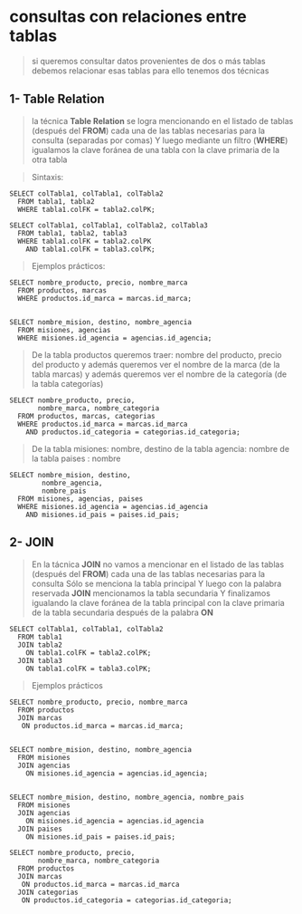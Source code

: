 # consultas con relaciones entre tablas

> si queremos consultar datos provenientes de dos o más tablas debemos relacionar esas tablas
> para ello tenemos dos técnicas
 
## 1- Table Relation 

> la técnica **Table Relation** se logra mencionando en el listado de tablas (después del **FROM**) cada una de las tablas necesarias para la consulta (separadas por comas)
> Y luego mediante un filtro (**WHERE**)
> igualamos la clave foránea de una tabla con la clave primaria de la otra tabla

> Sintaxis: 

    SELECT colTabla1, colTabla1, colTabla2  
      FROM tabla1, tabla2  
      WHERE tabla1.colFK = tabla2.colPK;

    SELECT colTabla1, colTabla1, colTabla2, colTabla3  
      FROM tabla1, tabla2, tabla3  
      WHERE tabla1.colFK = tabla2.colPK   
        AND tabla1.colFK = tabla3.colPK;  



> Ejemplos prácticos: 

    SELECT nombre_producto, precio, nombre_marca
      FROM productos, marcas
      WHERE productos.id_marca = marcas.id_marca;


    SELECT nombre_mision, destino, nombre_agencia  
      FROM misiones, agencias  
      WHERE misiones.id_agencia = agencias.id_agencia;  


> De la tabla productos queremos traer: 
> nombre del producto, precio del producto 
> y además queremos ver el nombre de la marca 
> (de la tabla marcas)
> y además queremos ver el nombre de la categoría 
> (de la tabla categorías)
    
    SELECT nombre_producto, precio,  
           nombre_marca, nombre_categoria  
      FROM productos, marcas, categorias  
      WHERE productos.id_marca = marcas.id_marca  
        AND productos.id_categoria = categorias.id_categoria;

> De la tabla misiones:  nombre, destino
> de la tabla agencia:  nombre
> de la tabla paises : nombre

    SELECT nombre_mision, destino,  
            nombre_agencia,   
            nombre_pais  
      FROM misiones, agencias, paises  
      WHERE misiones.id_agencia = agencias.id_agencia  
        AND misiones.id_pais = paises.id_pais;  

## 2- JOIN  

> En la tácnica **JOIN** no vamos a mencionar en el listado de las tablas  (después del **FROM**) cada una de las tablas necesarias para la consulta
> Sólo se menciona la tabla principal
> Y luego con la palabra reservada **JOIN** 
> mencionamos la tabla secundaria
> Y finalizamos igualando la clave foránea de la tabla principal con la clave primaria de la tabla secundaria después de la palabra **ON**

    SELECT colTabla1, colTabla1, colTabla2    
      FROM tabla1  
      JOIN tabla2  
        ON tabla1.colFK = tabla2.colPK; 
      JOIN tabla3  
        ON tabla1.colFK = tabla3.colPK; 


> Ejemplos prácticos

    SELECT nombre_producto, precio, nombre_marca
      FROM productos
      JOIN marcas
	   ON productos.id_marca = marcas.id_marca;


    SELECT nombre_mision, destino, nombre_agencia  
      FROM misiones  
      JOIN agencias  
        ON misiones.id_agencia = agencias.id_agencia;  


    SELECT nombre_mision, destino, nombre_agencia, nombre_pais  
      FROM misiones  
      JOIN agencias  
        ON misiones.id_agencia = agencias.id_agencia  
      JOIN paises  
        ON misiones.id_pais = paises.id_pais;

    SELECT nombre_producto, precio,  
           nombre_marca, nombre_categoria    
      FROM productos  
      JOIN marcas  
	   ON productos.id_marca = marcas.id_marca  
      JOIN categorias   
       ON productos.id_categoria = categorias.id_categoria;  